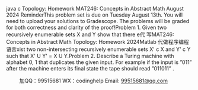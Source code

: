 java c
Topology:   Homework
MAT246:   Concepts   in   Abstract   Math
August   2024
ReminderThis   problem   set   is   due   on   Tuesday   August   13th.   You   will   need   to   upload   your solutions   to   Gradescope.   The   problems   will   be   graded   for   both   correctness   and clarity   of the   proof!Problem   1.    Given   two   recursively   enumerable   sets   X   and   Y   show   that   there   e代 写MAT246: Concepts in Abstract Math Topology: Homework 2024Matlab
代做程序编程语言xist   two   non-intersecting   recursively   enumerable   sets   X' c X   and   Y'    c Y   such   that   X' U   Y' = X U   Y.Problem   2.      Describe   a   Turing   machine with   alphabet   0, 1   that   duplicates   the   given   input.   For   example   if the   input   is   ”011”   after the   machine   enters   its final   state   the   tape   should   read   ”011011”   .

         
加QQ：99515681  WX：codinghelp  Email: 99515681@qq.com
